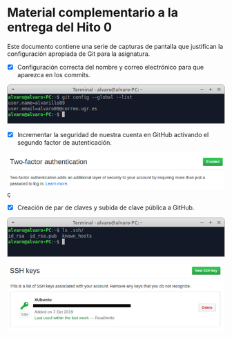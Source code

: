 # Material complementario a la entrega del Hito 0

Este documento contiene una serie de capturas de pantalla que
justifican la configuración apropiada de Git para la asignatura.

- [X] Configuración correcta del nombre y correo electrónico para que aparezca en los commits.

![](imgs/Hito0/GitConfig.png)

- [X] Incrementar la seguridad de nuestra cuenta en GitHub activando el segundo factor de autenticación.

![](imgs/Hito0/twoFactorAuth.png)ç

- [X] Creación de par de claves y subida de clave pública a GitHub.

![](imgs/Hito0/claveSSH.png)

![](imgs/Hito0/SSHGitHub.png)